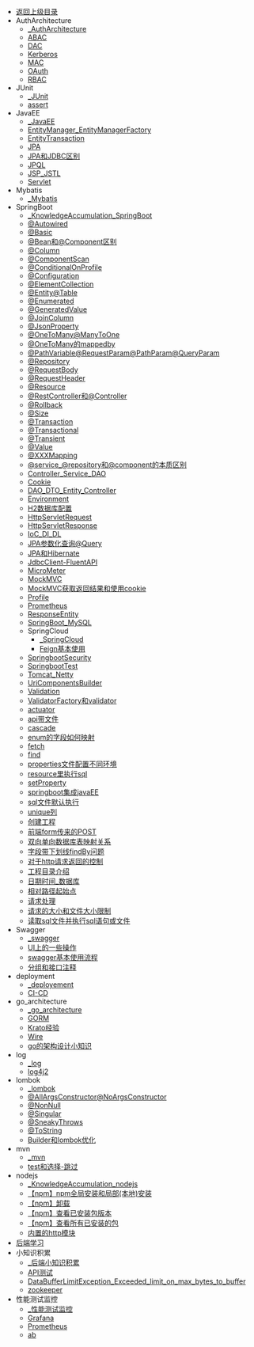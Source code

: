 - [返回上级目录](../_sidebar.md)
- AuthArchitecture
    - [_AuthArchitecture](AuthArchitecture/_AuthArchitecture.md)
    - [ABAC](AuthArchitecture/ABAC.md)
    - [DAC](AuthArchitecture/DAC.md)
    - [Kerberos](AuthArchitecture/Kerberos.md)
    - [MAC](AuthArchitecture/MAC.md)
    - [OAuth](AuthArchitecture/OAuth.md)
    - [RBAC](AuthArchitecture/RBAC.md)
- JUnit
    - [_JUnit](JUnit/_JUnit.md)
    - [assert](JUnit/assert.md)
- JavaEE
    - [_JavaEE](JavaEE/_JavaEE.md)
    - [EntityManager_EntityManagerFactory](JavaEE/EntityManager_EntityManagerFactory.md)
    - [EntityTransaction](JavaEE/EntityTransaction.md)
    - [JPA](JavaEE/JPA.md)
    - [JPA和JDBC区别](JavaEE/JPA和JDBC区别.md)
    - [JPQL](JavaEE/JPQL.md)
    - [JSP_JSTL](JavaEE/JSP_JSTL.md)
    - [Servlet](JavaEE/Servlet.md)
- Mybatis
    - [_Mybatis](Mybatis/_Mybatis.md)
- SpringBoot
    - [_KnowledgeAccumulation_SpringBoot](SpringBoot/_KnowledgeAccumulation_SpringBoot.md)
    - [@Autowired](SpringBoot/@Autowired.md)
    - [@Basic](SpringBoot/@Basic.md)
    - [@Bean和@Component区别](SpringBoot/@Bean和@Component区别.md)
    - [@Column](SpringBoot/@Column.md)
    - [@ComponentScan](SpringBoot/@ComponentScan.md)
    - [@ConditionalOnProfile](SpringBoot/@ConditionalOnProfile.md)
    - [@Configuration](SpringBoot/@Configuration.md)
    - [@ElementCollection](SpringBoot/@ElementCollection.md)
    - [@Entity@Table](SpringBoot/@Entity@Table.md)
    - [@Enumerated](SpringBoot/@Enumerated.md)
    - [@GeneratedValue](SpringBoot/@GeneratedValue.md)
    - [@JoinColumn](SpringBoot/@JoinColumn.md)
    - [@JsonProperty](SpringBoot/@JsonProperty.md)
    - [@OneToMany@ManyToOne](SpringBoot/@OneToMany@ManyToOne.md)
    - [@OneToMany的mappedby](SpringBoot/@OneToMany的mappedby.md)
    - [@PathVariable@RequestParam@PathParam@QueryParam](SpringBoot/@PathVariable@RequestParam@PathParam@QueryParam.md)
    - [@Repository](SpringBoot/@Repository.md)
    - [@RequestBody](SpringBoot/@RequestBody.md)
    - [@RequestHeader](SpringBoot/@RequestHeader.md)
    - [@Resource](SpringBoot/@Resource.md)
    - [@RestController和@Controller](SpringBoot/@RestController和@Controller.md)
    - [@Rollback](SpringBoot/@Rollback.md)
    - [@Size](SpringBoot/@Size.md)
    - [@Transaction](SpringBoot/@Transaction.md)
    - [@Transactional](SpringBoot/@Transactional.md)
    - [@Transient](SpringBoot/@Transient.md)
    - [@Value](SpringBoot/@Value.md)
    - [@XXXMapping](SpringBoot/@XXXMapping.md)
    - [@service_@repository和@component的本质区别](SpringBoot/@service_@repository和@component的本质区别.md)
    - [Controller_Service_DAO](SpringBoot/Controller_Service_DAO.md)
    - [Cookie](SpringBoot/Cookie.md)
    - [DAO_DTO_Entity_Controller](SpringBoot/DAO_DTO_Entity_Controller.md)
    - [Environment](SpringBoot/Environment.md)
    - [H2数据库配置](SpringBoot/H2数据库配置.md)
    - [HttpServletRequest](SpringBoot/HttpServletRequest.md)
    - [HttpServletResponse](SpringBoot/HttpServletResponse.md)
    - [IoC_DI_DL](SpringBoot/IoC_DI_DL.md)
    - [JPA参数化查询@Query](SpringBoot/JPA参数化查询@Query.md)
    - [JPA和Hibernate](SpringBoot/JPA和Hibernate.md)
    - [JdbcClient-FluentAPI](SpringBoot/JdbcClient-FluentAPI.md)
    - [MicroMeter](SpringBoot/MicroMeter.md)
    - [MockMVC](SpringBoot/MockMVC.md)
    - [MockMVC获取返回结果和使用cookie](SpringBoot/MockMVC获取返回结果和使用cookie.md)
    - [Profile](SpringBoot/Profile.md)
    - [Prometheus](SpringBoot/Prometheus.md)
    - [ResponseEntity](SpringBoot/ResponseEntity.md)
    - [SpringBoot_MySQL](SpringBoot/SpringBoot_MySQL.md)
    - SpringCloud
        - [_SpringCloud](SpringBoot/SpringCloud/_SpringCloud.md)
        - [Feign基本使用](SpringBoot/SpringCloud/Feign基本使用.md)
    - [SpringbootSecurity](SpringBoot/SpringbootSecurity.md)
    - [SpringbootTest](SpringBoot/SpringbootTest.md)
    - [Tomcat_Netty](SpringBoot/Tomcat_Netty.md)
    - [UriComponentsBuilder](SpringBoot/UriComponentsBuilder.md)
    - [Validation](SpringBoot/Validation.md)
    - [ValidatorFactory和validator](SpringBoot/ValidatorFactory和validator.md)
    - [actuator](SpringBoot/actuator.md)
    - [api带文件](SpringBoot/api带文件.md)
    - [cascade](SpringBoot/cascade.md)
    - [enum的字段如何映射](SpringBoot/enum的字段如何映射.md)
    - [fetch](SpringBoot/fetch.md)
    - [find](SpringBoot/find.md)
    - [properties文件配置不同环境](SpringBoot/properties文件配置不同环境.md)
    - [resource里执行sql](SpringBoot/resource里执行sql.md)
    - [setProperty](SpringBoot/setProperty.md)
    - [springboot集成javaEE](SpringBoot/springboot集成javaEE.md)
    - [sql文件默认执行](SpringBoot/sql文件默认执行.md)
    - [unique列](SpringBoot/unique列.md)
    - [创建工程](SpringBoot/创建工程.md)
    - [前端form传来的POST](SpringBoot/前端form传来的POST.md)
    - [双向单向数据库表映射关系](SpringBoot/双向单向数据库表映射关系.md)
    - [字段带下划线findBy问题](SpringBoot/字段带下划线findBy问题.md)
    - [对于http请求返回的控制](SpringBoot/对于http请求返回的控制.md)
    - [工程目录介绍](SpringBoot/工程目录介绍.md)
    - [日期时间_数据库](SpringBoot/日期时间_数据库.md)
    - [相对路径起始点](SpringBoot/相对路径起始点.md)
    - [请求处理](SpringBoot/请求处理.md)
    - [请求的大小和文件大小限制](SpringBoot/请求的大小和文件大小限制.md)
    - [读取sql文件并执行sql语句或文件](SpringBoot/读取sql文件并执行sql语句或文件.md)
- Swagger
    - [_swagger](Swagger/_swagger.md)
    - [UI上的一些操作](Swagger/UI上的一些操作.md)
    - [swagger基本使用流程](Swagger/swagger基本使用流程.md)
    - [分组和接口注释](Swagger/分组和接口注释.md)
- deployment
    - [_deployement](deployment/_deployement.md)
    - [CI-CD](deployment/CI-CD.md)
- go_architecture
    - [_go_architecture](go_architecture/_go_architecture.md)
    - [GORM](go_architecture/GORM.md)
    - [Krato经验](go_architecture/Krato经验.md)
    - [Wire](go_architecture/Wire.md)
    - [go的架构设计小知识](go_architecture/go的架构设计小知识.md)
- log
    - [_log](log/_log.md)
    - [log4j2](log/log4j2.md)
- lombok
    - [_lombok](lombok/_lombok.md)
    - [@AllArgsConstructor@NoArgsConstructor](lombok/@AllArgsConstructor@NoArgsConstructor.md)
    - [@NonNull](lombok/@NonNull.md)
    - [@Singular](lombok/@Singular.md)
    - [@SneakyThrows](lombok/@SneakyThrows.md)
    - [@ToString](lombok/@ToString.md)
    - [Builder和lombok优化](lombok/Builder和lombok优化.md)
- mvn
    - [_mvn](mvn/_mvn.md)
    - [test和选择-跳过](mvn/test和选择-跳过.md)
- nodejs
    - [_KnowledgeAccumulation_nodejs](nodejs/_KnowledgeAccumulation_nodejs.md)
    - [【npm】npm全局安装和局部(本地)安装](nodejs/【npm】npm全局安装和局部(本地)安装.md)
    - [【npm】卸载](nodejs/【npm】卸载.md)
    - [【npm】查看已安装包版本](nodejs/【npm】查看已安装包版本.md)
    - [【npm】查看所有已安装的包](nodejs/【npm】查看所有已安装的包.md)
    - [内置的http模块](nodejs/内置的http模块.md)
- [后端学习](后端学习.md)
- 小知识积累
    - [_后端小知识积累](小知识积累/_后端小知识积累.md)
    - [API测试](小知识积累/API测试.md)
    - [DataBufferLimitException_Exceeded_limit_on_max_bytes_to_buffer](小知识积累/DataBufferLimitException_Exceeded_limit_on_max_bytes_to_buffer.md)
    - [zookeeper](小知识积累/zookeeper.md)
- 性能测试监控
    - [_性能测试监控](性能测试监控/_性能测试监控.md)
    - [Grafana](性能测试监控/Grafana.md)
    - [Prometheus](性能测试监控/Prometheus.md)
    - [ab](性能测试监控/ab.md)
